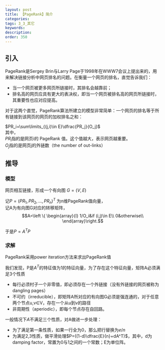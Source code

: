```yaml
---
layout: post
title: 【PageRank】简介
categories:
tags: 3_3_其它
keywords:
description:
order: 350
---
```


## 引入
PageRank是Sergey Brin与Larry Page于1998年在WWW7会议上提出来的，用来解决链接分析中网页排名的问题。在衡量一个网页的排名，直觉告诉我们：
- 当一个网页被更多网页所链接时，其排名会越靠前；
- 排名高的网页应具有更大的表决权，即当一个网页被排名高的网页所链接时，其重要性也应对应提高。


对于这两个直觉，PageRank算法所建立的模型非常简单：一个网页的排名等于所有链接到该网页的网页的加权排名之和：

$PR_i=\sum\limits_{(j,i)\in E}\dfrac{PR_j}{O_j}$  
其中，  
$PR_i$指的是网页i的 PageRank 值。这个值越大，表示网页越重要。  
$O_j$指的是网页j的外链数（the number of out-links）  

## 推导
### 模型
网页相互链接，形成一个有向图 $G=(V,E)$  

记$P=(PR_1,PR_2,...,PR_n)^T$ 为n维PageRank值向量，  
记A为有向图G对应的转移矩阵，$$A=\left \{ \begin{array}{l}
1/O_i&if (i,j)\in E\\
0&otherwise\\
\end{array}\right.$$


于是$P=A^TP$  

### 求解
PageRank采用power iteration方法来求出PageRank值  

我们发现，P是$A^T$的特征值为1的特征向量，为了存在这个特征向量，矩阵A必须满足3个性质
- 每行必须村子一个非零值，即必须存在一个外链接（没有外链接的网页被称为dangling pages）
- 不可约（irreducible），即矩阵A所对应的有向图G必须是强连通的，对于任意两个节点u,v∈V，存在一个从u到v的路径
- 非周期性（aperiodic），即每个节点存在自回路。

一般情况下$A$不满足三个性质，对A做进一步处理：
- 为了满足第一条性质，如果一行全为0，那么把行替换为$e/n$
- 为满足2,3性质，做平滑处理$P=((1-d)\dfrac{E}{n}+dA^T)$，其中，d为 damping factor，常置为0与1之间的一个常数；E为单位阵。
